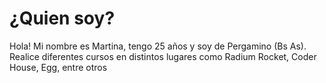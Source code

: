 # ¿Quien soy?
Hola! Mi nombre es Martina, tengo 25 años y soy de Pergamino (Bs As).
Realice diferentes cursos en distintos lugares como Radium Rocket, Coder House, Egg, entre otros